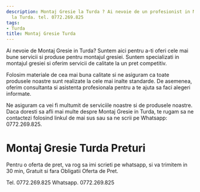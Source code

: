 ```yaml
---
description: Montaj Gresie la Turda ? Ai nevoie de un profesionist in Montaj Gresie
  la Turda. tel. 0772.269.825
tags:
- Turda
title: Montaj Gresie Turda
---
```



Ai nevoie de Montaj Gresie in Turda? Suntem aici pentru a-ti oferi cele mai bune servicii si produse pentru montajul gresiei. Suntem specializati in montajul gresiei si oferim servicii de calitate la un pret competitiv. 

Folosim materiale de cea mai buna calitate si ne asiguram ca toate produsele noastre sunt realizate la cele mai inalte standarde. De asemenea, oferim consultanta si asistenta profesionala pentru a te ajuta sa faci alegeri informate. 

Ne asiguram ca vei fi multumit de serviciile noastre si de produsele noastre. Daca doresti sa afli mai multe despre Montaj Gresie in Turda, te rugam sa ne contactezi folosind linkul de mai sus sau sa ne scrii pe Whatsapp: 0772.269.825.

# Montaj Gresie Turda Preturi
Pentru o oferta de pret, va rog sa imi scrieti pe whatsapp, si va trimitem in 30 min, Gratuit si fara Obligatii Oferta de Pret.

Tel. 0772.269.825
Whatsapp. 0772.269.825